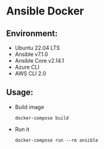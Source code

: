 # Ansible Docker

## Environment:
  * Ubuntu 22.04 LTS
  * Ansible v7.1.0
  * Ansible Core v2.14.1
  * Azure CLI
  * AWS CLI 2.0

## Usage:
* Build image
  ```console
  docker-compose build
  ```
* Run it
  ```console
  docker-compose run --rm ansible
  ```
